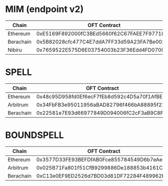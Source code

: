 # MIM (endpoint v2)

| Chain     | OFT Contract                               | Proxy Admin                                | Native Token (adapters only)               |
| --------- | ------------------------------------------ | ------------------------------------------ | ------------------------------------------ |
| Ethereum  | 0xE5169F892000fC3BEd5660f62C67FAEE7F97718B | 0x8D2DA1C781E43ACe6B393edB9B46fe8f1a3367c8 | 0x99D8a9C45b2ecA8864373A26D1459e3Dff1e17F3 |
| Berachain | 0x5B82028cfc477C4E7ddA7FF33d59A23FA7Be002a | 0xe59b2b20bd72AF8a74c1874408ab7Dd8201Aae31 | -                                          |
| Nibiru    | 0x7659522E575D6E03754003b23F36Edd4FD070CC3 | 0xfCfc58685101e2914cBCf7551B432500db84eAa8 | -                                          |

# SPELL

| Chain     | OFT Contract                               | Proxy Admin                                | Native Token (adapters only)               |
| --------- | ------------------------------------------ | ------------------------------------------ | ------------------------------------------ |
| Ethereum  | 0x48c95D958fd0Ef6ecF7fEb8d592c4D5a70f1AfBE | 0x039Ce200b3fba30423bE2c6594F3f22a20E62782 | 0x090185f2135308BaD17527004364eBcC2D37e5F6 |
| Arbitrum  | 0x34FbFB3e95011956aBAD82796f466bA88895f214 | 0x039Ce200b3fba30423bE2c6594F3f22a20E62782 | -                                          |
| Berachain | 0x22581e7E93d66977849D094006fC2cF3aB9C8FfA | 0x039Ce200b3fba30423bE2c6594F3f22a20E62782 | -                                          |

# BOUNDSPELL

| Chain     | OFT Contract                               | Proxy Admin                                | Native Token (adapters only)               |
| --------- | ------------------------------------------ | ------------------------------------------ | ------------------------------------------ |
| Ethereum  | 0x3577D33FE93BEFDfAB0Fce855784549D6b7eAe43 | 0x54055e77e850055a8ec85de3ea649d915660b8d7 | -                                          |
| Arbitrum  | 0x025B71Fa801f51CfB9299886De188853b4161C21 | 0x54055e77e850055a8ec85de3ea649d915660b8d7 | 0x19595E8364644F038bDda1d099820654900c3042 |
| Berachain | 0xC13e0EF9ED2526d7BD03d81DF72284F489962E45 | 0x54055e77e850055a8ec85de3ea649d915660b8d7 | -                                          |
